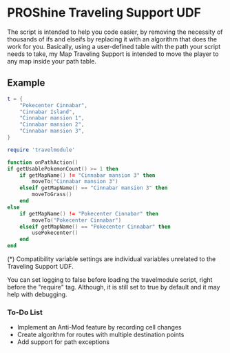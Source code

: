 # PROShine Traveling Support UDF

The script is intended to help you code easier, by removing the necessity of thousands of ifs and elseifs by replacing it with an algorithm that does the work for you. Basically, using a user-defined table with the path your script needs to take, my Map Traveling Support is intended to move the player to any map inside your path table.

## Example
```lua
t = {
    "Pokecenter Cinnabar",
    "Cinnabar Island",
    "Cinnabar mansion 1",
    "Cinnabar mansion 2",
    "Cinnabar mansion 3",
}

require 'travelmodule'

function onPathAction()
if getUsablePokemonCount() >= 1 then
    if getMapName() != "Cinnabar mansion 3" then
        moveTo("Cinnabar mansion 3")
    elseif getMapName() == "Cinnabar mansion 3" then
        moveToGrass()
    end
else
    if getMapName() != "Pokecenter Cinnabar" then
        moveTo("Pokecenter Cinnabar")
    elseif getMapName() == "Pokecenter Cinnabar" then
        usePokecenter()
    end
end
```

(*) Compatibility variable settings are individual variables unrelated to the Traveling Support UDF.

You can set logging to false before loading the travelmodule script, right before the "require" tag. Although, it is still set to true by default and it may help with debugging.

### To-Do List
- Implement an Anti-Mod feature by recording cell changes
- Create algorithm for routes with multiple destination points
- Add support for path exceptions
